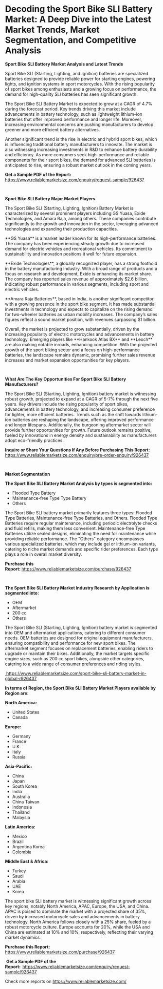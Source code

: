 <p><h1>Decoding the Sport Bike SLI Battery Market: A Deep Dive into the Latest Market Trends, Market Segmentation, and Competitive Analysis</h1></p><p><strong>Sport Bike SLI Battery Market Analysis and Latest Trends</strong></p>
<p><p>Sport Bike SLI (Starting, Lighting, and Ignition) batteries are specialized batteries designed to provide reliable power for starting engines, powering lights, and ignition systems in sport motorcycles. With the rising popularity of sport bikes among enthusiasts and a growing focus on performance, the demand for high-quality SLI batteries has seen significant growth.</p><p>The Sport Bike SLI Battery Market is expected to grow at a CAGR of 4.7% during the forecast period. Key trends driving this market include advancements in battery technology, such as lightweight lithium-ion batteries that offer improved performance and longer life. Moreover, increasing environmental concerns are pushing manufacturers to develop greener and more efficient battery alternatives. </p><p>Another significant trend is the rise in electric and hybrid sport bikes, which is influencing traditional battery manufacturers to innovate. The market is also witnessing increasing investments in R&D to enhance battery durability and efficiency. As more consumers seek high-performance and reliable components for their sport bikes, the demand for advanced SLI batteries is anticipated to rise, ensuring a robust market outlook in the coming years.</p></p>
<p><strong>Get a Sample PDF of the Report:&nbsp;</strong> <a href="https://www.reliablemarketsize.com/enquiry/request-sample/926437?utm_campaign=3165&utm_medium=2&utm_source=Github&utm_content=ia&utm_term=24032025&utm_id=sport-bike-sli-battery">https://www.reliablemarketsize.com/enquiry/request-sample/926437</a></p>
<p>&nbsp;</p>
<p><strong>Sport Bike SLI Battery Major Market Players</strong></p>
<p><p>The Sport Bike SLI (Starting, Lighting, Ignition) Battery Market is characterized by several prominent players including GS Yuasa, Exide Technologies, and Amara Raja, among others. These companies contribute significantly to the growth and innovation in the sector, leveraging advanced technologies and expanding their production capacities.</p><p>**GS Yuasa** is a market leader known for its high-performance batteries. The company has been experiencing steady growth due to increased demand for electric vehicles and recreational vehicles. Its commitment to sustainability and innovation positions it well for future expansion.</p><p>**Exide Technologies**, a globally recognized player, has a strong foothold in the battery manufacturing industry. With a broad range of products and a focus on research and development, Exide is enhancing its market share. The company has reported sales revenue of approximately $2.6 billion, indicating robust performance in various segments, including sport and electric vehicles.</p><p>**Amara Raja Batteries**, based in India, is another significant competitor with a growing presence in the sport bike segment. It has made substantial investments in technology and expects to capitalize on the rising demand for two-wheeler batteries as urban mobility increases. The company’s sales figures reflect a sound market position, with revenues surpassing $1 billion.</p><p>Overall, the market is projected to grow substantially, driven by the increasing popularity of electric motorcycles and advancements in battery technology. Emerging players like **Hankook Atlas BX** and **Leoch** are also making notable inroads, enhancing competition. With the projected growth of the sport biking sector and a focus on high-performance batteries, the landscape remains dynamic, promising further sales revenue increases and market expansion opportunities for key players.</p></p>
<p>&nbsp;</p>
<p><strong>What Are The Key Opportunities For Sport Bike SLI Battery Manufacturers?</strong></p>
<p><p>The Sport Bike SLI (Starting, Lighting, Ignition) battery market is witnessing robust growth, projected to expand at a CAGR of 5-7% through the next five years. Key drivers include the rising popularity of sport bikes, advancements in battery technology, and increasing consumer preference for lighter, more efficient batteries. Trends such as the shift towards lithium-ion batteries are reshaping the landscape, offering improved performance and longer lifespans. Additionally, the burgeoning aftermarket sector will provide further opportunities for growth. Future outlook remains positive, fueled by innovations in energy density and sustainability as manufacturers adopt eco-friendly practices.</p></p>
<p><strong>Inquire or Share Your Questions If Any Before Purchasing This Report:</strong> <a href="https://www.reliablemarketsize.com/enquiry/pre-order-enquiry/926437?utm_campaign=3165&utm_medium=2&utm_source=Github&utm_content=ia&utm_term=24032025&utm_id=sport-bike-sli-battery">https://www.reliablemarketsize.com/enquiry/pre-order-enquiry/926437</a></p>
<p>&nbsp;</p>
<p><strong>Market Segmentation</strong></p>
<p><strong>The Sport Bike SLI Battery Market Analysis by types is segmented into:</strong></p>
<p><ul><li>Flooded Type Battery</li><li>Maintenance-free Type Type Battery</li><li>Others</li></ul></p>
<p><p>The Sport Bike SLI battery market primarily features three types: Flooded Type Batteries, Maintenance-free Type Batteries, and Others. Flooded Type Batteries require regular maintenance, including periodic electrolyte checks and fluid refills, making them less convenient. Maintenance-free Type Batteries utilize sealed designs, eliminating the need for maintenance while providing reliable performance. The "Others" category encompasses various specialized batteries, which may include gel or lithium-ion variants, catering to niche market demands and specific rider preferences. Each type plays a role in overall market diversity.</p></p>
<p><strong>Purchase this Report:&nbsp;</strong><a href="https://www.reliablemarketsize.com/purchase/926437?utm_campaign=3165&utm_medium=2&utm_source=Github&utm_content=ia&utm_term=24032025&utm_id=sport-bike-sli-battery">https://www.reliablemarketsize.com/purchase/926437</a></p>
<p>&nbsp;</p>
<p><strong>The Sport Bike SLI Battery Market Industry Research by Application is segmented into:</strong></p>
<p><ul><li>OEM</li><li>Aftermarket</li><li>200 cc</li><li>Others</li></ul></p>
<p><p>The Sport Bike SLI (Starting, Lighting, Ignition) battery market is segmented into OEM and aftermarket applications, catering to different consumer needs. OEM batteries are designed for original equipment manufacturers, ensuring compatibility and performance for new sport bikes. The aftermarket segment focuses on replacement batteries, enabling riders to upgrade or maintain their bikes. Additionally, the market targets specific engine sizes, such as 200 cc sport bikes, alongside other categories, catering to a wide range of consumer preferences and riding styles.</p></p>
<p><a href="https://www.reliablemarketsize.com/sport-bike-sli-battery-market-in-global-r926437?utm_campaign=3165&utm_medium=2&utm_source=Github&utm_content=ia&utm_term=24032025&utm_id=sport-bike-sli-battery">&nbsp;https://www.reliablemarketsize.com/sport-bike-sli-battery-market-in-global-r926437</a></p>
<p><strong>In terms of Region, the Sport Bike SLI Battery Market Players available by Region are:</strong></p>
<p>
    <p> <strong> North America: </strong>
        <ul>
            <li>United States</li>
            <li>Canada</li>
        </ul>
        </p> 
    <p> <strong> Europe: </strong>
        <ul>
            <li>Germany</li>
            <li>France</li>
            <li>U.K.</li>
            <li>Italy</li>
            <li>Russia</li>
        </ul>
        </p> 
    <p> <strong> Asia-Pacific: </strong>
        <ul>
            <li>China</li>
            <li>Japan</li>
            <li>South Korea</li>
            <li>India</li>
            <li>Australia</li>
            <li>China Taiwan</li>
            <li>Indonesia</li>
            <li>Thailand</li>
            <li>Malaysia</li>
        </ul>
        </p> 
    <p> <strong> Latin America: </strong>
        <ul>
            <li>Mexico</li>
            <li>Brazil</li>
            <li>Argentina Korea</li>
            <li>Colombia</li>
        </ul>
        </p> 
    <p> <strong> Middle East & Africa: </strong>
        <ul>
            <li>Turkey</li>
            <li>Saudi</li>
            <li>Arabia</li>
            <li>UAE</li>
            <li>Korea</li>
        </ul>
    </p>
    </p>
<p><p>The sport bike SLI battery market is witnessing significant growth across key regions, notably North America, APAC, Europe, the USA, and China. APAC is poised to dominate the market with a projected share of 35%, driven by increased motorcycle sales and advancements in battery technology. North America follows closely with a 25% share, fueled by a robust motorcycle culture. Europe accounts for 20%, while the USA and China are estimated at 10% and 10%, respectively, reflecting their varying market dynamics.</p></p>
<p><strong>Purchase this Report: </strong><a href="https://www.reliablemarketsize.com/purchase/926437?utm_campaign=3165&utm_medium=2&utm_source=Github&utm_content=ia&utm_term=24032025&utm_id=sport-bike-sli-battery">https://www.reliablemarketsize.com/purchase/926437</a></p>
<p>&nbsp;<strong>Get a Sample PDF of the Report:&nbsp;&nbsp;</strong><a href="https://www.reliablemarketsize.com/enquiry/request-sample/926437?utm_campaign=3165&utm_medium=2&utm_source=Github&utm_content=ia&utm_term=24032025&utm_id=sport-bike-sli-battery">https://www.reliablemarketsize.com/enquiry/request-sample/926437</a></p>
<p><strong></strong></p>
<p>Check more reports on <a href="https://www.reliablemarketsize.com/?utm_campaign=3165&utm_medium=2&utm_source=Github&utm_content=ia&utm_term=24032025&utm_id=sport-bike-sli-battery">https://www.reliablemarketsize.com/</a></p>